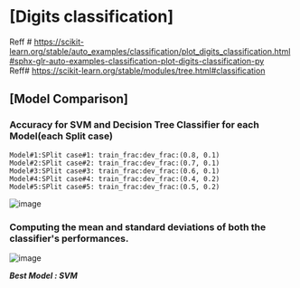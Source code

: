 # [Digits classification]

Reff # https://scikit-learn.org/stable/auto_examples/classification/plot_digits_classification.html#sphx-glr-auto-examples-classification-plot-digits-classification-py  
Reff# https://scikit-learn.org/stable/modules/tree.html#classification

## [Model Comparison]
### Accuracy for SVM and Decision Tree Classifier for each Model(each Split case)

```
Model#1:SPlit case#1: train_frac:dev_frac:(0.8, 0.1)  
Model#2:SPlit case#2: train_frac:dev_frac:(0.7, 0.1)  
Model#3:SPlit case#3: train_frac:dev_frac:(0.6, 0.1)  
Model#4:SPlit case#4: train_frac:dev_frac:(0.4, 0.2)  
Model#5:SPlit case#5: train_frac:dev_frac:(0.5, 0.2)  
```
![image](https://user-images.githubusercontent.com/89742374/198873873-eefa8490-7d23-4752-a824-44c93a296ab5.png)

### Computing the mean and standard deviations of both the classifier's performances.

![image](https://user-images.githubusercontent.com/89742374/198873883-97e261e6-972b-47e7-84f3-39f5d9cef40c.png)


***Best Model : SVM***  
